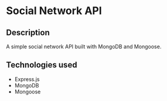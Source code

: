 # Social Network API

## Description

A simple social network API built with MongoDB and Mongoose.

## Technologies used
* Express.js
* MongoDB
* Mongoose
